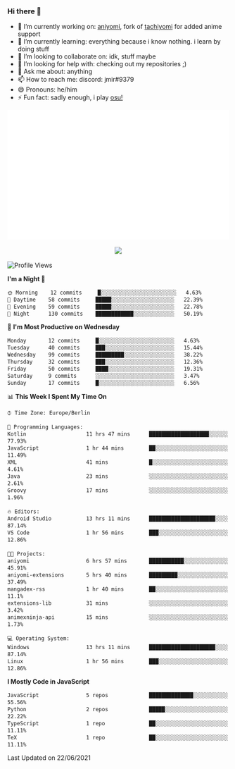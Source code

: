 ### Hi there 👋



<!--
**jmir1/jmir1** is a ✨ _special_ ✨ repository because its `README.md` (this file) appears on your GitHub profile.

Here are some ideas to get you started:
-->
- 🔭 I’m currently working on: [aniyomi](https://github.com/jmir1/aniyomi), fork of [tachiyomi](https://github.com/tachiyomiorg/tachiyomi) for added anime support
- 🌱 I’m currently learning: everything because i know nothing. i learn by doing stuff
- 👯 I’m looking to collaborate on: idk, stuff maybe
- 🤔 I’m looking for help with: checking out my repositories ;)
- 💬 Ask me about: anything
- 📫 How to reach me: discord: jmir#9379
- 😄 Pronouns: he/him
- ⚡ Fun fact: sadly enough, i play [osu!](https://osu.ppy.sh/users/18018426)  
<div>
	<p align="center">
		<a href="https://github.com/jmir1?tab=repositories" target="_blank" rel="noopener"><img src="https://github.com/jmir1/github-stats/blob/master/generated/overview.svg"></a>
	</p>
	<p align="center">
		<a href="https://github.com/search?o=desc&q=author%3Ajmir1&s=committer-date&type=Commits" target="_blank" rel="noopener"><img src="https://github-readme-streak-stats.herokuapp.com/?user=jmir1"></a>
	</p>
</div>

<!--START_SECTION:waka-->
![Profile Views](http://img.shields.io/badge/Profile%20Views-22-blue)

**I'm a Night 🦉** 

```text
🌞 Morning    12 commits     █░░░░░░░░░░░░░░░░░░░░░░░░   4.63% 
🌆 Daytime    58 commits     █████░░░░░░░░░░░░░░░░░░░░   22.39% 
🌃 Evening    59 commits     █████░░░░░░░░░░░░░░░░░░░░   22.78% 
🌙 Night      130 commits    ████████████░░░░░░░░░░░░░   50.19%

```
📅 **I'm Most Productive on Wednesday** 

```text
Monday       12 commits     █░░░░░░░░░░░░░░░░░░░░░░░░   4.63% 
Tuesday      40 commits     ███░░░░░░░░░░░░░░░░░░░░░░   15.44% 
Wednesday    99 commits     █████████░░░░░░░░░░░░░░░░   38.22% 
Thursday     32 commits     ███░░░░░░░░░░░░░░░░░░░░░░   12.36% 
Friday       50 commits     ████░░░░░░░░░░░░░░░░░░░░░   19.31% 
Saturday     9 commits      ░░░░░░░░░░░░░░░░░░░░░░░░░   3.47% 
Sunday       17 commits     █░░░░░░░░░░░░░░░░░░░░░░░░   6.56%

```


📊 **This Week I Spent My Time On** 

```text
⌚︎ Time Zone: Europe/Berlin

💬 Programming Languages: 
Kotlin                   11 hrs 47 mins      ███████████████████░░░░░░   77.93% 
JavaScript               1 hr 44 mins        ██░░░░░░░░░░░░░░░░░░░░░░░   11.49% 
XML                      41 mins             █░░░░░░░░░░░░░░░░░░░░░░░░   4.61% 
Java                     23 mins             ░░░░░░░░░░░░░░░░░░░░░░░░░   2.61% 
Groovy                   17 mins             ░░░░░░░░░░░░░░░░░░░░░░░░░   1.96%

🔥 Editors: 
Android Studio           13 hrs 11 mins      █████████████████████░░░░   87.14% 
VS Code                  1 hr 56 mins        ███░░░░░░░░░░░░░░░░░░░░░░   12.86%

🐱‍💻 Projects: 
aniyomi                  6 hrs 57 mins       ███████████░░░░░░░░░░░░░░   45.91% 
aniyomi-extensions       5 hrs 40 mins       █████████░░░░░░░░░░░░░░░░   37.49% 
mangadex-rss             1 hr 40 mins        ██░░░░░░░░░░░░░░░░░░░░░░░   11.1% 
extensions-lib           31 mins             ░░░░░░░░░░░░░░░░░░░░░░░░░   3.42% 
animexninja-api          15 mins             ░░░░░░░░░░░░░░░░░░░░░░░░░   1.73%

💻 Operating System: 
Windows                  13 hrs 11 mins      █████████████████████░░░░   87.14% 
Linux                    1 hr 56 mins        ███░░░░░░░░░░░░░░░░░░░░░░   12.86%

```

**I Mostly Code in JavaScript** 

```text
JavaScript               5 repos             ██████████████░░░░░░░░░░░   55.56% 
Python                   2 repos             █████░░░░░░░░░░░░░░░░░░░░   22.22% 
TypeScript               1 repo              ██░░░░░░░░░░░░░░░░░░░░░░░   11.11% 
TeX                      1 repo              ██░░░░░░░░░░░░░░░░░░░░░░░   11.11%

```



 Last Updated on 22/06/2021
<!--END_SECTION:waka-->
